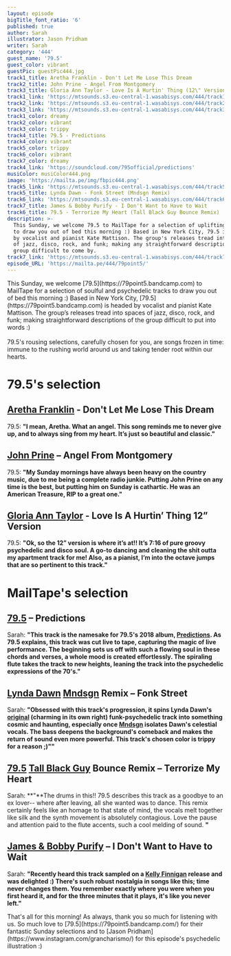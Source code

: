 ```yaml
---
layout: episode
bigTitle_font_ratio: '6'
published: true
author: Sarah
illustrator: Jason Pridham
writer: Sarah
category: '444'
guest_name: '79.5'
guest_color: vibrant
guestPic: guestPic444.jpg
track1_title: Aretha Franklin - Don't Let Me Lose This Dream
track2_title: John Prine - Angel From Montgomery
track3_title: Gloria Ann Taylor - Love Is A Hurtin' Thing (12\" Version)
track1_link: 'https://mtsounds.s3.eu-central-1.wasabisys.com/444/track1.mp3'
track2_link: 'https://mtsounds.s3.eu-central-1.wasabisys.com/444/track2.mp3'
track3_link: 'https://mtsounds.s3.eu-central-1.wasabisys.com/444/track3.mp3'
track1_color: dreamy
track2_color: vibrant
track3_color: trippy
track4_title: 79.5 - Predictions
track4_color: vibrant
track5_color: trippy
track6_color: vibrant
track7_color: dreamy
track4_link: 'https://soundcloud.com/795official/predictions'
musiColor: musiColor444.png
image: 'https://mailta.pe/img/fbpic444.png'
track5_link: 'https://mtsounds.s3.eu-central-1.wasabisys.com/444/track5.mp3'
track5_title: Lynda Dawn - Fonk Street (Mndsgn Remix)
track6_link: 'https://mtsounds.s3.eu-central-1.wasabisys.com/444/track6.mp3'
track7_title: James & Bobby Purify - I Don't Want to Have to Wait
track6_title: 79.5 - Terrorize My Heart (Tall Black Guy Bounce Remix)
description: >-
  This Sunday, we welcome 79.5 to MailTape for a selection of uplifting tracks
  to draw you out of bed this morning :) Based in New York City, 79.5 is headed
  by vocalist and pianist Kate Mattison. The group's releases tread into spaces
  of jazz, disco, rock, and funk; making any straightforward description of the
  group difficult to come by.
track7_link: 'https://mtsounds.s3.eu-central-1.wasabisys.com/444/track7.mp3'
episode_URL: 'https://mailta.pe/444/79point5/'
---
```

<p id="introduction">This Sunday, we welcome [79.5](https://79point5.bandcamp.com) to MailTape for a selection of soulful and psychedelic tracks to draw you out of bed this morning :) Based in New York City, [79.5](https://79point5.bandcamp.com) is headed by vocalist and pianist Kate Mattison. The group’s releases tread into spaces of jazz, disco, rock, and funk; making straightforward descriptions of the group difficult to put into words :) 
<br><br>
79.5's rousing selections, carefully chosen for you, are songs frozen in time: immune to the rushing world around us and taking tender root within our hearts.</p>

# 79.5's selection

## [Aretha Franklin](https://www.arethafranklin.net/) - Don't Let Me Lose This Dream
79.5: **"**I mean, Aretha. What an angel. This song reminds me to never give up, and to always sing from my heart. It’s just so beautiful and classic.**"**

## [John Prine](https://www.facebook.com/JohnPrine/) – Angel From Montgomery
79.5: **"**My Sunday mornings have always been heavy on the country music, due to me being a complete radio junkie. Putting John Prine on any time is the best, but putting him on Sunday is cathartic. He was an American Treasure, RIP to a great one.**"**

## [Gloria Ann Taylor](https://gloriaanntaylor.bandcamp.com/) - Love Is A Hurtin’ Thing 12” Version
79.5: **"**Ok, so the 12” version is where it’s at!! It’s 7:16 of pure groovy psychedelic and disco soul. A go-to dancing and cleaning the shit outta my apartment track for me! Also, as a pianist, I’m into the octave jumps that are so pertinent to this track.**"**

# MailTape's selection

## [79.5](https://79point5.bandcamp.com/)  – Predictions
Sarah: **"**This track is the namesake for 79.5's 2018 album, [Predictions](https://79point5.bandcamp.com/album/predictions). As 79.5 explains, this track was cut live to tape, capturing the magic of live performance. The beginning sets us off with such a flowing soul in these chords and verses, a whole mood is created effortlessly. The spiraling flute takes the track to new heights, leaning the track into the psychedelic expressions of the 70's.**"**

## [Lynda Dawn](https://lyndadawn.bandcamp.com/) [Mndsgn](https://mndsgn.bandcamp.com/) Remix – Fonk Street
Sarah: **"**Obsessed with this track's progression, it spins Lynda Dawn's [original](https://lyndadawn.bandcamp.com/album/at-first-light) (charming in its own right) funk-psychedelic track into something cosmic and haunting, especially once [Mndsgn](https://mndsgn.bandcamp.com/) isolates Dawn's celestial vocals. The bass deepens the background's comeback and makes the return of sound even more powerful. This track's chosen color is trippy for a reason ;)"**"**

## [79.5](https://79point5.bandcamp.com/) [Tall Black Guy](https://tallblackguy.bandcamp.com/?search_item_id=3287062061&search_item_type=b&search_match_part=%3F&search_page_id=1659098101&search_page_no=1&search_rank=2&search_sig=a0425670910d90f25c51b7cba90bc21b) Bounce Remix – Terrorize My Heart
Sarah: **"**The drums in this!! 79.5 describes this track as a goodbye to an ex lover-- where after leaving, all she wanted was to dance. This remix certainly feels like an homage to that state of mind, the vocals melt together like silk and the synth movement is absolutely contagious. Love the pause and attention paid to the flute accents, such a cool melding of sound. **"**

## [James & Bobby Purify](https://www.discogs.com/artist/391184-James-Bobby-Purify) – I Don't Want to Have to Wait
Sarah: **"**Recently heard this track sampled on a [Kelly Finnigan](https://kellyfinnigan.bandcamp.com/album/the-tales-people-tell) release and was delighted :) There's such robust nostalgia in songs like this; time never changes them. You remember exactly where you were when you first heard it, and for the three minutes that it plays, it's like you never left.**"**

<p id="outroduction">That's all for this morning! As always, thank you so much for listening with us. So much love to [79.5](https://79point5.bandcamp.com/) for their fantastic Sunday selections and to [Jason Pridham](https://www.instagram.com/grancharismo/) for this episode's psychedelic illustration :)</p>
